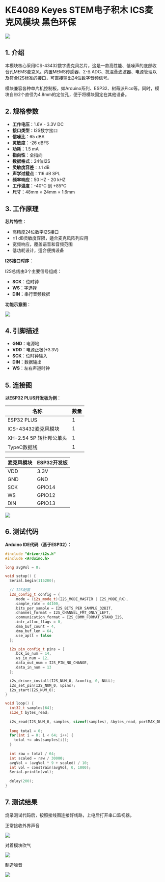 # KE4089 Keyes STEM电子积木 ICS麦克风模块 黑色环保

![](assets/1.png)

## 1. 介绍

本模块核心采用ICS-43432数字麦克风芯片，这是一款高性能、低噪声的底部收音孔MEMS麦克风。内置MEMS传感器、Σ-Δ ADC、抗混叠滤波器、电源管理以及符合I2S标准的接口，可直接输出24位数字音频信号。

模块兼容各种单片机控制板，如Arduino系列、ESP32、树莓派Pico等。同时，模块自带2个直径为4.8mm的定位孔，便于将模块固定在其他设备。

## 2. 规格参数

- **工作电压**：1.6V - 3.3V DC
- **接口类型**：I2S数字接口
- **信噪比**：65 dBA
- **灵敏度**：-26 dBFS
- **功耗**：1.5 mA 
- **指向性**：全指向
- **数据格式**：24位I2S
- **灵敏度容差**：±1 dB
- **声学过载点**：116 dB SPL
- **频率响应**：50 HZ - 20 kHZ
- **工作温度**：-40°C 到 +85°C
- **尺寸**：48mm × 24mm × 1.6mm


## 3. 工作原理

**芯片特性**：

- 高精度24位数字I2S接口
- ±1 dB灵敏度容限，适合麦克风阵列应用
- 宽频响应，覆盖语音和音频范围
- 低功耗设计，适合便携设备

**I2S接口时序**：  

I2S总线由3个主要信号组成：  

- **SCK**：位时钟
- **WS**：字选择
- **DIN**：串行音频数据

**功能示意图**：

![](assets/10.png)

## 4. 引脚描述

- **GND**：电源地
- **VDD**：电源正极(+3.3V)
- **SCK**：位时钟输入
- **DIN**：数据输出
- **WS**：左右声道时钟

## 5. 连接图

**以ESP32 PLUS开发板为例**：

| 名称 | 数量 |
|------|------|
| ESP32 PLUS | 1 |
| ICS-43432麦克风模块 | 1 |
| XH-2.54 5P 转杜邦公单头 | 1 |
| TypeC数据线 | 1 |

| 麦克风模块 | ESP32开发板 |
|------------|-------------|
| VDD        | 3.3V        |
| GND        | GND         |
| SCK        | GPIO14      |
| WS         | GPIO12      |
| DIN        | GPIO13      |

![](assets/5.png)



## 6. 测试代码

**Arduino IDE代码（基于ESP32）：**


```cpp
#include "driver/i2s.h"
#include <Arduino.h>

long avgVol = 0;  

void setup() {
  Serial.begin(115200);
  
  // I2S配置
  i2s_config_t config = {
    .mode = (i2s_mode_t)(I2S_MODE_MASTER | I2S_MODE_RX),
    .sample_rate = 44100,
    .bits_per_sample = I2S_BITS_PER_SAMPLE_32BIT,
    .channel_format = I2S_CHANNEL_FMT_ONLY_LEFT,
    .communication_format = I2S_COMM_FORMAT_STAND_I2S,
    .intr_alloc_flags = 0,
    .dma_buf_count = 4,
    .dma_buf_len = 64,
    .use_apll = false
  };

  i2s_pin_config_t pins = {
    .bck_io_num = 14,
    .ws_io_num = 12,
    .data_out_num = I2S_PIN_NO_CHANGE,
    .data_in_num = 13
  };

  i2s_driver_install(I2S_NUM_0, &config, 0, NULL);
  i2s_set_pin(I2S_NUM_0, &pins);
  i2s_start(I2S_NUM_0);
}

void loop() {
  int32_t samples[64];
  size_t bytes_read;
  
  i2s_read(I2S_NUM_0, samples, sizeof(samples), &bytes_read, portMAX_DELAY);
  
  long total = 0;
  for(int i = 0; i < 64; i++) {
    total += abs(samples[i]);
  }
  
  int raw = total / 64;  
  int scaled = raw / 30000;  
  avgVol = (avgVol * 9 + scaled) / 10;  
  int vol = constrain(avgVol, 0, 1000);  
  Serial.println(vol);  
   
  delay(200); 
}

```

## 7. 测试结果

烧录测试代码后，按照接线图连接好线路，上电后打开串口监视器。

正常接收外界声音

![](assets/4.png)

对着模块吹气

![](assets/3.png)

制造噪音

![](assets/2.png)




